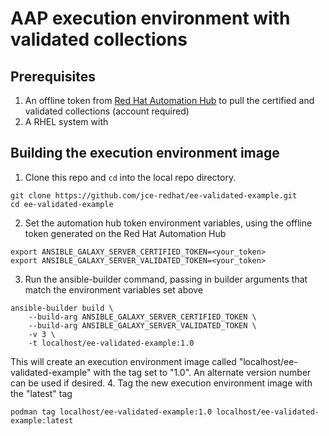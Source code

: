 # AAP execution environment with validated collections

## Prerequisites

1. An offline token from [Red Hat Automation Hub](https://console.redhat.com/ansible/automation-hub) to pull the certified and validated collections (account required)
2. A RHEL system with 
   
## Building the execution environment image

1. Clone this repo and `cd` into the local repo directory.
```
git clone https://github.com/jce-redhat/ee-validated-example.git
cd ee-validated-example
```
2. Set the automation hub token environment variables, using the offline token generated on the Red Hat Automation Hub
```
export ANSIBLE_GALAXY_SERVER_CERTIFIED_TOKEN=<your_token>
export ANSIBLE_GALAXY_SERVER_VALIDATED_TOKEN=<your_token>
```
3. Run the ansible-builder command, passing in builder arguments that match the environment variables set above
```
ansible-builder build \
    --build-arg ANSIBLE_GALAXY_SERVER_CERTIFIED_TOKEN \
    --build-arg ANSIBLE_GALAXY_SERVER_VALIDATED_TOKEN \
    -v 3 \
    -t localhost/ee-validated-example:1.0
```
This will create an execution environment image called "localhost/ee-validated-example" with the tag set to "1.0".  An alternate version number can be used if desired.
4. Tag the new execution environment image with the "latest" tag
```
podman tag localhost/ee-validated-example:1.0 localhost/ee-validated-example:latest
```
